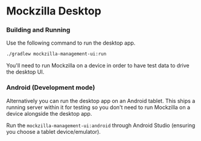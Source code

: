 # Mockzilla Desktop



### Building and Running

Use the following command to run the desktop app.

```bash
./gradlew mockzilla-management-ui:run
```

You'll need to run Mockzilla on a device in order to have test data to drive the desktop UI.


### Android (Development mode)

Alternatively you can run the desktop app on an Android tablet. This ships a running server within it for testing
so you don't need to run Mockzilla on a device alongside the desktop app.

Run the `mockzilla-management-ui:android` through Android Studio (ensuring you choose a tablet device/emulator). 